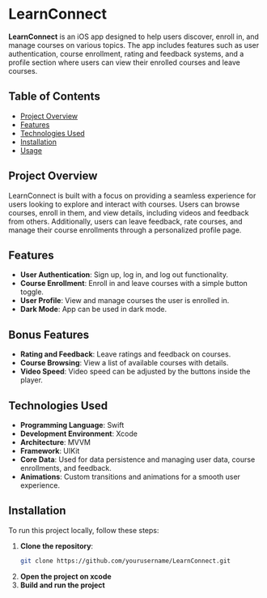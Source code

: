# LearnConnect

**LearnConnect** is an iOS app designed to help users discover, enroll in, and manage courses on various topics. The app includes features such as user authentication, course enrollment, rating and feedback systems, and a profile section where users can view their enrolled courses and leave courses.

## Table of Contents
- [Project Overview](#project-overview)
- [Features](#features)
- [Technologies Used](#technologies-used)
- [Installation](#installation)
- [Usage](#usage)

## Project Overview
LearnConnect is built with a focus on providing a seamless experience for users looking to explore and interact with courses. Users can browse courses, enroll in them, and view details, including videos and feedback from others. Additionally, users can leave feedback, rate courses, and manage their course enrollments through a personalized profile page.

## Features
- **User Authentication**: Sign up, log in, and log out functionality.
- **Course Enrollment**: Enroll in and leave courses with a simple button toggle.
- **User Profile**: View and manage courses the user is enrolled in.
- **Dark Mode**: App can be used in dark mode. 

## Bonus Features
- **Rating and Feedback**: Leave ratings and feedback on courses.
- **Course Browsing**: View a list of available courses with details.
- **Video Speed**: Video speed can be adjusted by the buttons inside the player.

## Technologies Used
- **Programming Language**: Swift
- **Development Environment**: Xcode
- **Architecture**: MVVM
- **Framework**: UIKit
- **Core Data**: Used for data persistence and managing user data, course enrollments, and feedback.
- **Animations**: Custom transitions and animations for a smooth user experience.

## Installation
To run this project locally, follow these steps:

1. **Clone the repository**:
   ```bash
   git clone https://github.com/yourusername/LearnConnect.git
2. **Open the project on xcode**
3. **Build and run the project**
